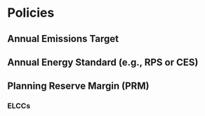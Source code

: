 # Policies

## Annual Emissions Target

## Annual Energy Standard (e.g., RPS or CES)

## Planning Reserve Margin (PRM)

### ELCCs